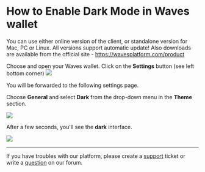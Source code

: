 # How to Enable Dark Mode in Waves wallet

You can use either online version of the client, or standalone version for Mac, PC or Linux. All versions support automatic update!
Also downloads are available from the official site - https://wavesplatform.com/product

Choose and open your Waves wallet. Click on the **Settings** button (see left bottom corner) ![](/_assets/dark_mode_01.png)

You will be forwarded to the following settings page.

Choose **General** and select **Dark** from the drop-down menu in the **Theme** section.

![](/_assets/dark_mode_02.png)

After a few seconds, you'll see the **dark** interface.

![](/_assets/dark_mode_03.png)

___

If you have troubles with our platform, please create a [support](https://support.wavesplatform.com/) ticket or write a [question](https://forum.wavesplatform.com/) on our forum.
